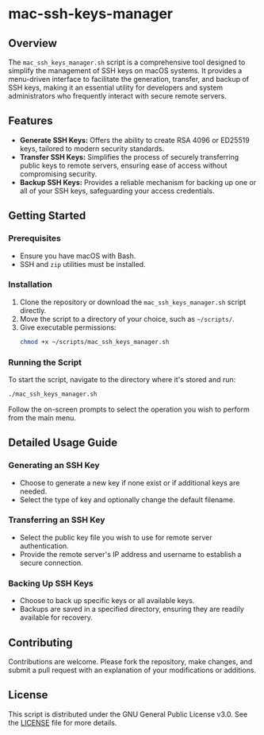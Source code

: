 # mac-ssh-keys-manager

## Overview
The `mac_ssh_keys_manager.sh` script is a comprehensive tool designed to simplify the management of SSH keys on macOS systems. It provides a menu-driven interface to facilitate the generation, transfer, and backup of SSH keys, making it an essential utility for developers and system administrators who frequently interact with secure remote servers.

## Features

- **Generate SSH Keys:** Offers the ability to create RSA 4096 or ED25519 keys, tailored to modern security standards.
- **Transfer SSH Keys:** Simplifies the process of securely transferring public keys to remote servers, ensuring ease of access without compromising security.
- **Backup SSH Keys:** Provides a reliable mechanism for backing up one or all of your SSH keys, safeguarding your access credentials.

## Getting Started

### Prerequisites
- Ensure you have macOS with Bash.
- SSH and `zip` utilities must be installed.

### Installation
1. Clone the repository or download the `mac_ssh_keys_manager.sh` script directly.
2. Move the script to a directory of your choice, such as `~/scripts/`.
3. Give executable permissions:
   ```bash
   chmod +x ~/scripts/mac_ssh_keys_manager.sh
   ```

### Running the Script
To start the script, navigate to the directory where it's stored and run:
```bash
./mac_ssh_keys_manager.sh
```
Follow the on-screen prompts to select the operation you wish to perform from the main menu.

## Detailed Usage Guide

### Generating an SSH Key
- Choose to generate a new key if none exist or if additional keys are needed.
- Select the type of key and optionally change the default filename.

### Transferring an SSH Key
- Select the public key file you wish to use for remote server authentication.
- Provide the remote server's IP address and username to establish a secure connection.

### Backing Up SSH Keys
- Choose to back up specific keys or all available keys.
- Backups are saved in a specified directory, ensuring they are readily available for recovery.

## Contributing
Contributions are welcome. Please fork the repository, make changes, and submit a pull request with an explanation of your modifications or additions.

## License
This script is distributed under the GNU General Public License v3.0. See the [LICENSE](LICENSE) file for more details.
